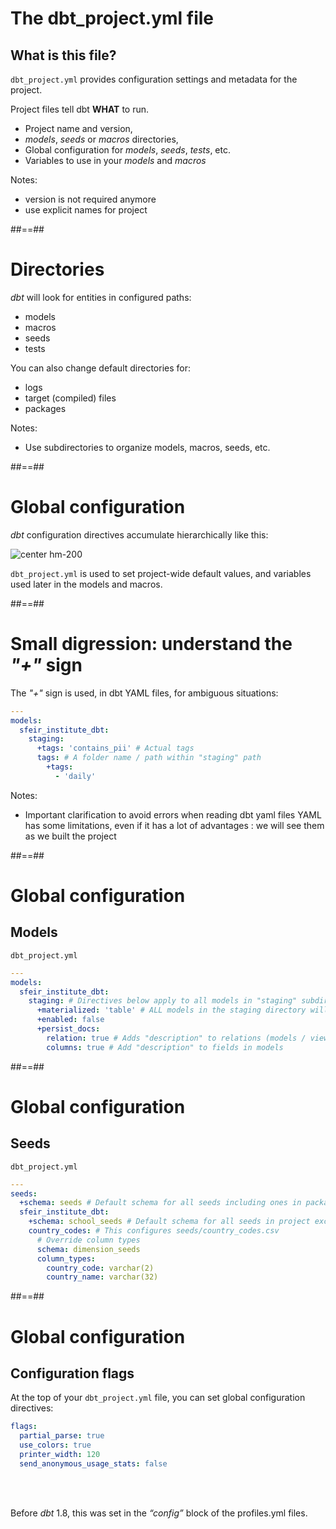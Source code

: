 <!-- .slide -->

# The dbt_project.yml file

## What is this file?

`dbt_project.yml` provides configuration settings and metadata for the project.

Project files tell dbt **WHAT** to run.

- Project name and version,
- _models_, _seeds_ or _macros_ directories,
- Global configuration for _models_, _seeds_, _tests_, etc.
- Variables to use in your _models_ and _macros_

Notes:

- version is not required anymore
- use explicit names for project

##==##

# Directories

_dbt_ will look for entities in configured paths:

- models
- macros
- seeds
- tests

You can also change default directories for:

- logs
- target (compiled) files
- packages

Notes:

- Use subdirectories to organize models, macros, seeds, etc.

##==##

# Global configuration

_dbt_ configuration directives accumulate hierarchically like this:

![center hm-200](./assets/images/docs/markdown/20-project-structure/dbt_configuration_directives.svg)

`dbt_project.yml` is used to set project-wide default values, and variables used later in the models and macros.

##==##

<!-- .slide: class="center with-code"-->

# Small digression: understand the _"+"_ sign

The _"+"_ sign is used, in dbt YAML files, for ambiguous situations:

```yaml
---
models:
  sfeir_institute_dbt:
    staging:
      +tags: 'contains_pii' # Actual tags
      tags: # A folder name / path within "staging" path
        +tags:
          - 'daily'
```

Notes:

- Important clarification to avoid errors when reading dbt yaml files
  YAML has some limitations, even if it has a lot of advantages : we will see them as we built the project

##==##

<!-- .slide: class="with-code"-->

# Global configuration

## Models

`dbt_project.yml`

```yaml
---
models:
  sfeir_institute_dbt:
    staging: # Directives below apply to all models in "staging" subdirectory of "models"
      +materialized: 'table' # ALL models in the staging directory will be tables
      +enabled: false
      +persist_docs:
        relation: true # Adds "description" to relations (models / views) upon creation
        columns: true # Add "description" to fields in models
```

##==##

<!-- .slide: class="with-code"-->

# Global configuration

## Seeds

`dbt_project.yml`

```yaml
---
seeds:
  +schema: seeds # Default schema for all seeds including ones in packages
  sfeir_institute_dbt:
    +schema: school_seeds # Default schema for all seeds in project except ones from packages
    country_codes: # This configures seeds/country_codes.csv
      # Override column types
      schema: dimension_seeds
      column_types:
        country_code: varchar(2)
        country_name: varchar(32)
```

##==##

<!-- .slide: class="with-code"-->

# Global configuration

## Configuration flags

At the top of your `dbt_project.yml` file, you can set global configuration directives:

```yaml
flags:
  partial_parse: true
  use_colors: true
  printer_width: 120
  send_anonymous_usage_stats: false
```

<br>
<br>

Before _dbt_ 1.8, this was set in the _“config”_ block of the profiles.yml files.

<!-- .element: class="admonition note" -->
